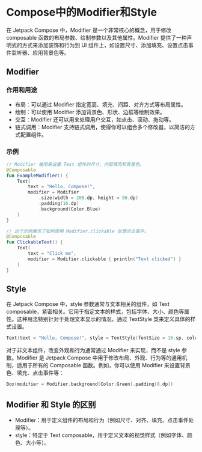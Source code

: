 # Compose中的Modifier和Style

在 Jetpack Compose 中，Modifier 是一个非常核心的概念，用于修改 composable 函数的布局参数、绘制参数以及其他属性。Modifier 提供了一种声明式的方式来添加装饰和行为到 UI 组件上，如设置尺寸、添加填充、设置点击事件监听器、应用背景色等。

## Modifier

### 作用和用途

-   布局：可以通过 Modifier 指定宽高、填充、间距、对齐方式等布局属性。
-   绘制：可以使用 Modifier 添加背景色、形状、边框等绘制效果。
-   交互：Modifier 还可以用来处理用户交互，如点击、滚动、拖动等。
-   链式调用：Modifier 支持链式调用，使得你可以组合多个修改器，以简洁的方式配置组件。

### 示例

```kt
// Modifier 被用来设置 Text 组件的尺寸、内部填充和背景色。
@Composable
fun ExampleModifier() {
    Text(
        text = "Hello, Compose!",
        modifier = Modifier
            .size(width = 200.dp, height = 50.dp)
            .padding(16.dp)
            .background(Color.Blue)
    )
}

// 这个示例展示了如何使用 Modifier.clickable 处理点击事件。
@Composable
fun ClickableText() {
    Text(
        text = "Click me",
        modifier = Modifier.clickable { println("Text clicked") }
    )
}
```

## Style

在 Jetpack Compose 中，style 参数通常与文本相关的组件，如 Text composable，紧密相关。它用于指定文本的样式，包括字体、大小、颜色等属性。这种用法特别针对于处理文本显示的情况，通过 TextStyle 类来定义具体的样式设置。

```kt
Text(text = "Hello, Compose!", style = TextStyle(fontSize = 16.sp, color = Color.Blue))
```

对于非文本组件，改变外观和行为通常通过 Modifier 来实现，而不是 style 参数。Modifier 是 Jetpack Compose 中用于修改布局、外观、行为等的通用机制，适用于所有的 Composable 函数。例如，你可以使用 Modifier 来设置背景色、填充、点击事件等：

```kt
Box(modifier = Modifier.background(Color.Green).padding(8.dp))
```

## Modifier 和 Style 的区别

-   Modifier：用于定义组件的布局和行为（例如尺寸、对齐、填充、点击事件处理等）。
-   style：特定于 Text composable，用于定义文本的视觉样式（例如字体、颜色、大小等）。
